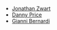 - [Jonathan Zwart](jz@uwcastro.org)
- [Danny Price](dan@thetelegraphic.com)
- [Gianni Bernardi](gbernardi@ska.ac.za)
